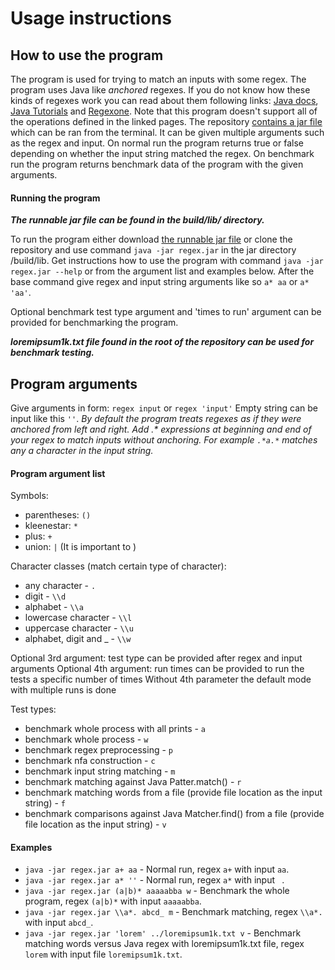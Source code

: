 # Usage instructions

## How to use the program

The program is used for trying to match an inputs with some regex. 
The program uses Java like _anchored_ regexes.
If you do not know how these kinds of regexes work you can read about them following links: [Java docs](https://docs.oracle.com/javase/7/docs/api/java/util/regex/Pattern.html), [Java Tutorials](https://docs.oracle.com/javase/tutorial/essential/regex/pre_char_classes.html) and [Regexone](https://regexone.com/). Note that this program doesn't support all of the operations defined in the linked pages.
The repository [contains a jar file](../build/lib/) which can be ran from the terminal. 
It can be given multiple arguments such as the regex and input.
On normal run the program returns true or false depending on whether the input string matched the regex.
On benchmark run the program returns benchmark data of the program with the given arguments.

#### Running the program

***The runnable jar file can be found in the build/lib/ directory.*** 

To run the program either download [the runnable jar file](../build/lib/regex.jar) or clone the repository and use command `java -jar regex.jar` in the jar directory /build/lib.
Get instructions how to use the program with command `java -jar regex.jar --help` or from the argument list and examples below.
After the base command give regex and input string arguments like so `a* aa` or `a* 'aa'`. 

Optional benchmark test type argument and 'times to run' argument can be provided for benchmarking the program.

***loremipsum1k.txt file found in the root of the repository can be used for benchmark testing.***
    
## Program arguments
    
Give arguments in form:  `regex input`  or `regex 'input'`
Empty string can be input like this `''`.
_By default the program treats regexes as if they were anchored from left and right.
Add .* expressions at beginning and end of your regex to match inputs without anchoring.
For example `.*a.*` matches any a character in the input string._

#### Program argument list

Symbols:
* parentheses: `()`
* kleenestar: `*`
* plus: `+`
* union: `|` (It is important to )

Character classes (match certain type of character):
* any character - `.`
* digit - `\\d`
* alphabet - `\\a`
* lowercase character - `\\l`
* uppercase character - `\\u`
* alphabet, digit and _ - `\\w`

Optional 3rd argument: test type can be provided after regex and input arguments
Optional 4th argument: run times can be provided to run the tests a specific number of times
Without 4th parameter the default mode with multiple runs is done

Test types:
* benchmark whole process with all prints - `a`
* benchmark whole process - `w`
* benchmark regex preprocessing - `p`
* benchmark nfa construction - `c`
* benchmark input string matching - `m`
* benchmark matching against Java Patter.match() - `r`
* benchmark matching words from a file (provide file location as the input string) - `f`
* benchmark comparisons against Java Matcher.find() from a file (provide file location as the input string) - `v`

#### Examples

* `java -jar regex.jar a+ aa` - Normal run, regex `a+` with input `aa`. 
* `java -jar regex.jar a* ''` - Normal run, regex `a*` with input ` `.
* `java -jar regex.jar (a|b)* aaaaabba w` - Benchmark the whole program, regex `(a|b)*` with input `aaaaabba`.
* `java -jar regex.jar \\a*. abcd_ m` - Benchmark matching, regex `\\a*.` with input `abcd_`.
* `java -jar regex.jar 'lorem' ../loremipsum1k.txt v` - Benchmark matching words versus Java regex with loremipsum1k.txt file, regex `lorem` with input file `loremipsum1k.txt`.
